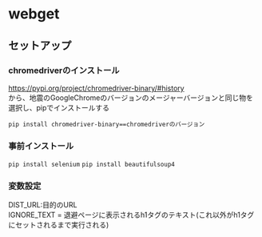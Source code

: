 # webget



## セットアップ

### chromedriverのインストール

https://pypi.org/project/chromedriver-binary/#history  
から、地震のGoogleChromeのバージョンのメージャーバージョンと同じ物を選択し、pipでインストールする

`pip install chromedriver-binary==chromedriverのバージョン`

### 事前インストール

`pip install selenium`
`pip install beautifulsoup4`

### 変数設定

DIST_URL:目的のURL  
IGNORE_TEXT = 退避ページに表示されるh1タグのテキスト(これ以外がh1タグにセットされるまで実行される)
